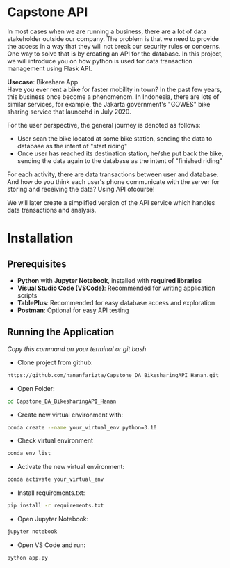 # Capstone API

In most cases when we are running a business, there are a lot of data stakeholder outside our company. The problem is that we need to provide the access in a way that they will not break our security rules or concerns. One way to solve that is by creating an API for the database. In this project, we will introduce you on how python is used for data transaction management using Flask API.

**Usecase**: Bikeshare App\
Have you ever rent a bike for faster mobility in town? In the past few years, this business once become a phenomenom. In Indonesia, there are lots of similar services, for example, the Jakarta government's "GOWES" bike sharing service that launcehd in July 2020.

For the user perspective, the general journey is denoted as follows:

- User scan the bike located at some bike station, sending the data to database as the intent of "start riding"
- Once user has reached its destination station, he/she put back the bike, sending the data again to the database as the intent of "finished riding"

For each activity, there are data transactions between user and database. And how do you think each user's phone communicate with the server for storing and receiving the data? Using API ofcourse!

We will later create a simplified version of the API service which handles data transactions and analysis.

# Installation

## Prerequisites

- **Python** with **Jupyter Notebook**, installed with **required libraries**
- **Visual Studio Code (VSCode)**: Recommended for writing application scripts
- **TablePlus**: Recommended for easy database access and exploration
- **Postman**: Optional for easy API testing

## Running the Application

_Copy this command on your terminal or git bash_

- Clone project from github:

```bash
https://github.com/hananfarizta/Capstone_DA_BikesharingAPI_Hanan.git
```

- Open Folder:

```bash
cd Capstone_DA_BikesharingAPI_Hanan
```

- Create new virtual environment with:

```bash
conda create --name your_virtual_env python=3.10
```

- Check virtual environment

```bash
conda env list
```

- Activate the new virtual environment:

```bash
conda activate your_virtual_env
```

- Install requirements.txt:

```bash
pip install -r requirements.txt
```

- Open Jupyter Notebook:

```bash
jupyter notebook
```

- Open VS Code and run:

```bash
python app.py
```
